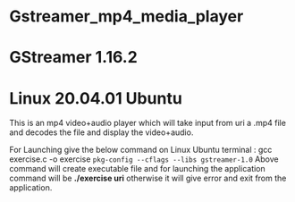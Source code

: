 # Gstreamer_mp4_media_player
# GStreamer 1.16.2
# Linux 20.04.01 Ubuntu

This is an mp4 video+audio player which will take input from uri a .mp4 file and decodes the file and display the video+audio.

For Launching give the below command on Linux Ubuntu terminal :
gcc exercise.c -o exercise `pkg-config --cflags --libs gstreamer-1.0`
Above command will create executable file and for launching the application command will be **./exercise uri** otherwise it will give error and exit from the application.

